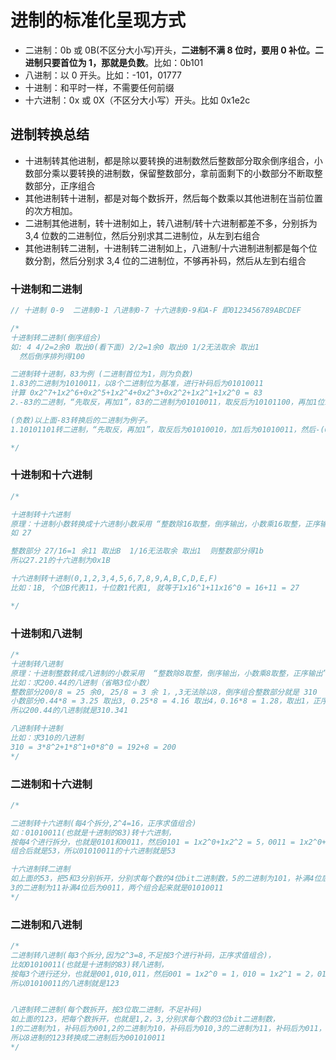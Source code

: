 # 进制的标准化呈现方式

- 二进制：0b 或 0B(不区分大小写)开头，**二进制不满 8 位时，要用 0 补位。二进制只要首位为 1，那就是负数**。比如：0b101
- 八进制：以 0 开头。比如：-101，01777
- 十进制：和平时一样，不需要任何前缀
- 十六进制：0x 或 0X（不区分大小写）开头。比如 0x1e2c

## 进制转换总结

- 十进制转其他进制，都是除以要转换的进制数然后整数部分取余倒序组合，小数部分乘以要转换的进制数，保留整数部分，拿前面剩下的小数部分不断取整数部分，正序组合
- 其他进制转十进制，都是对每个数拆开，然后每个数乘以其他进制在当前位置的次方相加。
- 二进制其他进制，转十进制如上，转八进制/转十六进制都差不多，分别拆为 3,4 位数的二进制位，然后分别求其二进制位，从左到右组合
- 其他进制转二进制，十进制转二进制如上，八进制/十六进制进制都是每个位数分割，然后分别求 3,4 位的二进制位，不够再补码，然后从左到右组合

### 十进制和二进制

```js
// 十进制 0-9  二进制0-1 八进制0-7 十六进制0-9和A-F 即0123456789ABCDEF

/*
十进制转二进制(倒序组合)
如: 4 4/2=2余0 取出0(看下面) 2/2=1余0 取出0 1/2无法取余 取出1
  然后倒序排列得100

二进制转十进制，83为例 (二进制首位为1，则为负数)
1.83的二进制为1010011，以8个二进制位为基准，进行补码后为01010011
计算 0x2^7+1x2^6+0x2^5+1x2^4+0x2^3+0x2^2+1x2^1+1x2^0 = 83
2.-83的二进制，“先取反，再加1”，83的二进制为01010011，取反后为10101100，再加1位10101101

(负数)以上面-83转换后的二进制为例子。
1.10101101转二进制，“先取反，再加1”，取反后为01010010，加1后为01010011，然后-(0x2^7+1x2^6+0x2^5+1x2^4+0x2^3+0x2^2+1x2^1+1x2^0) = -83

*/
```

### 十进制和十六进制

```js
/*

十进制转十六进制
原理：十进制小数转换成十六进制小数采用 “整数除16取整，倒序输出，小数乘16取整，正序输出” 法。
如 27

整数部分 27/16=1 余11 取出B  1/16无法取余 取出1  则整数部分得1b
所以27.21的十六进制为0x1B

十六进制转十进制(0,1,2,3,4,5,6,7,8,9,A,B,C,D,E,F)
比如：1B, 个位B代表11，十位数1代表1, 就等于1x16^1+11x16^0 = 16+11 = 27

*/
```

### 十进制和八进制

```js
/*
十进制转八进制
原理：十进制整数转成八进制的小数采用  “整数除8取整，倒序输出，小数乘8取整，正序输出” 法。
比如：求200.44的八进制（省略3位小数）
整数部分200/8 = 25 余0, 25/8 = 3 余 1，,3无法除以8，倒序组合整数部分就是 310
小数部分0.44*8 = 3.25 取出3, 0.25*8 = 4.16 取出4，0.16*8 = 1.28，取出1，正序组合小数部分就是341
所以200.44的八进制就是310.341

八进制转十进制
比如：求310的八进制
310 = 3*8^2+1*8^1+0*8^0 = 192+8 = 200
*/
```

### 二进制和十六进制

```js
/* 

二进制转十六进制(每4个拆分,2^4=16，正序求值组合)
如：01010011(也就是十进制的83)转十六进制，
按每4个进行拆分，也就是0101和0011，然后0101 = 1x2^0+1x2^2 = 5，0011 = 1x2^0+1x2^1 = 3
组合后就是53，所以01010011的十六进制就是53

十六进制转二进制
如上面的53，把5和3分别拆开，分别求每个数的4位bit二进制数，5的二进制为101，补满4位后为0101
3的二进制为11补满4位后为0011，两个组合起来就是01010011
*/
```

### 二进制和八进制

```js
/* 
二进制转八进制(每3个拆分,因为2^3=8,不足按3个进行补码，正序求值组合)，
比如01010011(也就是十进制的83)转八进制，
按每3个进行还分，也就是001,010,011，然后001 = 1x2^0 = 1，010 = 1x2^1 = 2，011 = 1x2^1+1x2^0 =3
所以01010011的八进制就是123


八进制转二进制(每个数拆开，按3位取二进制，不足补码)
如上面的123，把每个数拆开，也就是1,2，3,分别求每个数的3位bit二进制数，
1的二进制为1，补码后为001,2的二进制为10，补码后为010,3的二进制为11，补码后为011，
所以8进制的123转换成二进制后为001010011
*/
```
